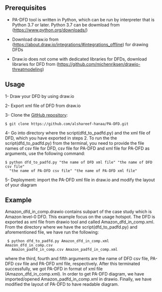 

Prerequisites
------------

 - PA-DFD tool is written in Python, which can be run by interpreter that is Python 3.7 or later. Python 3.7 can be dowmload from (https://www.python.org/downloads/) 
 
 - Download draw.io from (https://about.draw.io/integrations/#integrations_offline) for drawing DFDs
 
 - Draw.io does not come with dedicated libraries for DFDs, download libraries for DFD from  (https://github.com/michenriksen/drawio-threatmodeling)



Usage
------------

1- Draw your DFD by using draw.io

2- Export xml file of DFD from draw.io 
 
3- Clone the [GitHub repository](https://github.com/alshareef-hanaa/PA-DFD):

    $ git clone https://github.com/alshareef-hanaa/PA-DFD.git
    
4- Go into directory where the script(dfd_to_padfd.py) and the xml file of DFD, which you have exported in steps 2. To run the  the script(dfd_to_padfd.py) from the terminal, you need to provide the file names of csv file for DFD, csv file for PA-DFD and xml file for PA-DFD as arguments, use the following command: 

    $ python dfd_to_padfd.py "the name of DFD xml file" "the name of DFD csv file" 
      "the name of PA-DFD csv file" "the name of PA-DFD xml file" 
 
5- Deployment: import the PA-DFD xml file in draw.io and modify the layout of your diagram



Example
------------

Amazon_dfd_in_comp.drawio contains subpart of the case study which is Amazon level-0 DFD. This example focus on the usage hotspot. The DFD is exported as xml file from drawio tool and called Amazon_dfd_in_comp.xml. From the directory where we have the script(dfd_to_padfd.py) and aforementioned file, we have run the following:

     $ python dfd_to_padfd.py Amazon_dfd_in_comp.xml  Amazon_dfd_in_comp.csv
       Amazon_padfd_in_comp.csv Amazon_padfd_in_comp.xml 

where the third, fourth and fifth arguments are the name of DFD csv file, PA-DFD csv file and PA-DFD xml file, respectively.
After this terminated successfully, we got PA-DFD in format of xml file (Amazon_dfd_in_comp.xml). In order to get PA-DFD diagram, we have imported/opened Amazon_padfd_in_comp.xml in drawio. Finally, we have modified the layout of PA-DFD to have readable diagram.
